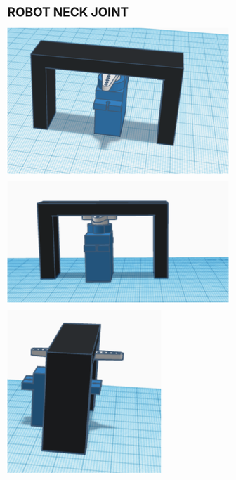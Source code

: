 # ROBOT NECK JOINT

![Alt text](robot.neckjoint1.png)

![Alt text](robot.neckjoint2.png)

![Alt text](robot.neckjoint3.png)
